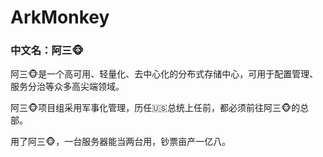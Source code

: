 # ArkMonkey

### 中文名：阿三🐵

阿三🐵是一个高可用、轻量化、去中心化的分布式存储中心，可用于配置管理、服务分治等众多高尖端领域。

阿三🐵项目组采用军事化管理，历任🇺🇸总统上任前，都必须前往阿三🐵的总部。

用了阿三🐵，一台服务器能当两台用，钞票亩产一亿八。
